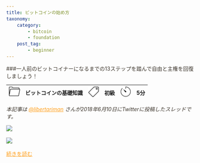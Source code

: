 ```yaml
---
title: ビットコインの始め方
taxonomy:
    category:
        - bitcoin
        - foundation
    post_tag:
        - beginner
---
```


<style>
img[alt*="Category"], 
img[alt*="Tag"], 
img[alt*="Time"] {
    width:30px;
    height:30px;
    object-fit: cover;
}
p {
    color: #3d362d;
}
a {
    color: #ff9f1c;
}
a:hover {
    color: #2ec4b6;
}
</style>

<script type="text/javascript" src="//ajax.googleapis.com/ajax/libs/jquery/1.10.2/jquery.min.js"></script>
<script language="JavaScript">
$(document).ready( function () {
   $("a[href^='http']:not([href*='" + location.hostname + "'])").attr('target', '_blank');
})
</script>

###一人前のビットコイナーになるまでの13ステップを踏んで自由と主権を回復しましょう！

|  ![Category](/_images/category.png)  |  ビットコインの基礎知識  |  ![Tag](/_images/tag.png)  |  初級  | ![Time](/_images/timer.png)  |  5分  |
| ---- | ---- | ---- | ---- | ---- | ---- |

*本記事は [@libertariman](https://twitter.com/libertariman) さんが2018年6月10日にTwitterに投稿したスレッドです。*

![ ](/_images/how_to_become_a_bitcoiner_１.jpeg)

[![ ](/_images/how_to_become_a_bitcoiner_２.png)](https://twitter.com/libertariman/status/1335437254181810176?s=20)

[続きを読む](https://twitter.com/libertariman/status/1335437254181810176?s=20)
